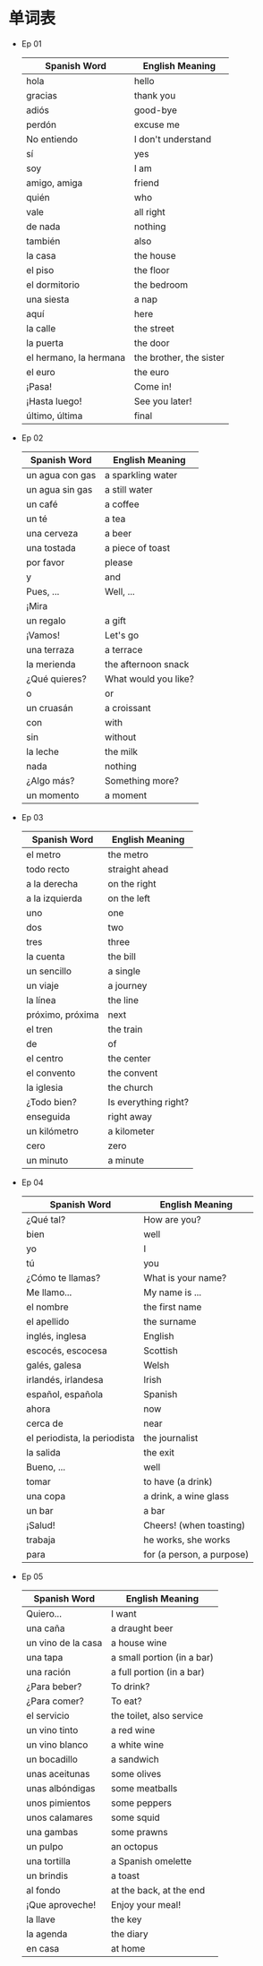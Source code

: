 # 单词表

- Ep 01

  | Spanish Word | English Meaning |
  | --- | --- |
  | hola | hello |
  | gracias | thank you |
  | adiós | good-bye |
  | perdón | excuse me |
  | No entiendo | I don't understand |
  | sí | yes |
  | soy | I am |
  | amigo, amiga | friend |
  | quién | who |
  | vale | all right |
  | de nada | nothing |
  | también | also |
  | la casa | the house |
  | el piso | the floor |
  | el dormitorio | the bedroom |
  | una siesta | a nap |
  | aquí | here |
  | la calle | the street |
  | la puerta | the door |
  | el hermano, la hermana | the brother, the sister |
  | el euro | the euro |
  | ¡Pasa! | Come in! |
  | ¡Hasta luego! | See you later! |
  | último, última | final |

- Ep 02

  | Spanish Word | English Meaning |
  | --- | --- |
  | un agua con gas | a sparkling water |
  | un agua sin gas | a still water |
  | un café | a coffee |
  | un té | a tea |
  | una cerveza | a beer |
  | una tostada | a piece of toast |
  | por favor | please |
  | y | and |
  | Pues, ... | Well, ... |
  | ¡Mira| | Look! |
  | un regalo | a gift |
  | ¡Vamos! | Let's go |
  | una terraza | a terrace |
  | la merienda | the afternoon snack |
  | ¿Qué quieres? | What would you like? |
  | o | or |
  | un cruasán | a croissant |
  | con | with |
  | sin | without |
  | la leche | the milk |
  | nada | nothing |
  | ¿Algo más? | Something more? |
  | un momento | a moment |

- Ep 03

  | Spanish Word | English Meaning |
  | --- | --- |
  | el metro | the metro |
  | todo recto | straight ahead |
  | a la derecha | on the right |
  | a la izquierda | on the left |
  | uno | one |
  | dos | two |
  | tres | three |
  | la cuenta | the bill |
  | un sencillo | a single |
  | un viaje | a journey |
  | la línea | the line |
  | próximo, próxima | next |
  | el tren | the train |
  | de | of |
  | el centro | the center |
  | el convento | the convent |
  | la iglesia | the church |
  | ¿Todo bien? | Is everything right? |
  | enseguida | right away |
  | un kilómetro | a kilometer |
  | cero | zero |
  | un minuto | a minute |

- Ep 04

  | Spanish Word | English Meaning |
  | --- | --- |
  | ¿Qué tal? | How are you? |
  | bien | well |
  | yo | I |
  | tú | you |
  | ¿Cómo te llamas? | What is your name? |
  | Me llamo... | My name is ... |
  | el nombre | the first name |
  | el apellido | the surname |
  | inglés, inglesa | English |
  | escocés, escocesa | Scottish |
  | galés, galesa | Welsh |
  | irlandés, irlandesa | Irish |
  | español, española | Spanish |
  | ahora | now |
  | cerca de | near |
  | el periodista, la periodista | the journalist |
  | la salida | the exit |
  | Bueno, ... | well |
  | tomar | to have (a drink) |
  | una copa | a drink, a wine glass |
  | un bar | a bar |
  | ¡Salud! | Cheers! (when toasting) |
  | trabaja | he works, she works |
  | para | for (a person, a purpose) |

- Ep 05

  | Spanish Word | English Meaning |
  | --- | --- |
  | Quiero... | I want |
  | una caña | a draught beer |
  | un vino de la casa | a house wine |
  | una tapa | a small portion (in a bar) |
  | una ración | a full portion (in a bar) |
  | ¿Para beber? | To drink? |
  | ¿Para comer? | To eat? |
  | el servicio | the toilet, also service |
  | un vino tinto | a red wine |
  | un vino blanco | a white wine |
  | un bocadillo | a sandwich |
  | unas aceitunas | some olives |
  | unas albóndigas | some meatballs |
  | unos pimientos | some peppers |
  | unos calamares | some squid |
  | una gambas | some prawns |
  | un pulpo | an octopus |
  | una tortilla | a Spanish omelette |
  | un brindis | a toast |
  | al fondo | at the back, at the end |
  | ¡Que aproveche! | Enjoy your meal! |
  | la llave | the key |
  | la agenda | the diary |
  | en casa | at home |
